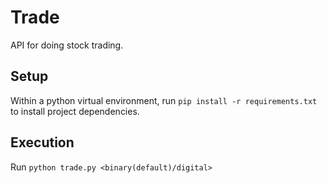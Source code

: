 # Trade

API for doing stock trading.

## Setup

Within a python virtual environment, run `pip install -r requirements.txt` to install project dependencies.

## Execution

Run `python trade.py <binary(default)/digital>`